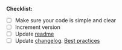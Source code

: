 __Checklist:__

- [ ] Make sure your code is simple and clear
- [ ] Increment version
- [ ] Update [readme](README.md)
- [ ] Update [changelog](CHANGELOG.md). [Best practices](https://keepachangelog.com/en/1.0.0/)
